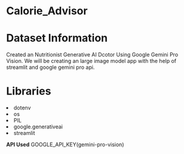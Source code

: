 # Calorie_Advisor

# Dataset Information
Created an Nutritionist Generative AI Dcotor Using Google Gemini Pro Vision.
We will be creating an large image model app with the help of streamlit and google gemini pro api.

# Libraries

<li>dotenv
<li>os
<li>PIL
<li>google.generativeai
<li>streamlit

**API Used**
GOOGLE_API_KEY(gemini-pro-vision)
